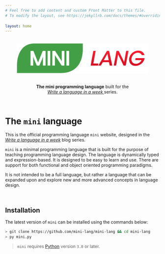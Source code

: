 ```yaml
---
# Feel free to add content and custom Front Matter to this file.
# To modify the layout, see https://jekyllrb.com/docs/themes/#overriding-theme-defaults

layout: home
---
```


<div align="center">
    <br>
    <img alt="Mini-Lang logo" src="assets/logo_small.png" width="430px"/>
    <p>
    <br>
        <b>The mini programming language</b> built for the<br>
        <a href="https://www.mini-lang.org/blog/" target="_blank">
            <em>Write a language in a week</em>
        </a> series.
    </p>
    <br>
</div>

# The `mini` language

This is the official programming language `mini` website, designed in the [*Write a language in a week*](https://www.mini-lang.org/blog/) blog series.

`mini` is a minimal programming language that is built for the purpose of teaching programming language design.
The language is dynamically typed and expression-based. It is designed to be easy to learn and use. There are support for both functional and object oriented programming paradigms.

It is not intended to be a full language, but rather a language that can be expanded upon and explore new and more advanced concepts in language design.

<br/>

## Installation

The latest version of `mini` can be installed using the commands below:
```sh
> git clone https://github.com/mini-lang/mini-lang && cd mini-lang
> py mini.py
```

> `mini` requires [Python](https://www.python.org/) version `3.0` or later.

<br/>
